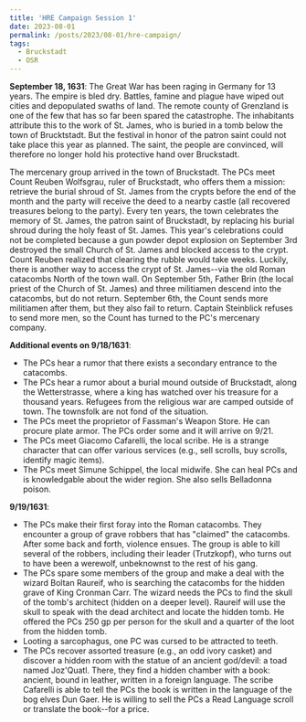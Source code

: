 ```yaml
---
title: 'HRE Campaign Session 1'
date: 2023-08-01
permalink: /posts/2023/08-01/hre-campaign/
tags:
  - Bruckstadt
  - OSR
---
```



**September 18, 1631**: The Great War has been raging in Germany for 13 years. The empire is bled dry. Battles, famine and plague have wiped out cities and depopulated swaths of land. The remote county of Grenzland is one of the few that has so far been spared the catastrophe. The inhabitants attribute this to the work of St. James, who is buried in a tomb below the town of Brucktstadt. But the festival in honor of the patron saint could not take place this year as planned. The saint, the people are convinced, will therefore no longer hold his protective hand over Bruckstadt.

The mercenary group arrived in the town of Bruckstadt. The PCs meet Count Reuben Wolfsgrau, ruler of Bruckstadt, who offers them a mission: retrieve the burial shroud of St. James from the crypts before the end of the month and the party will receive the deed to a nearby castle (all recovered treasures belong to the party). Every ten years, the town celebrates the memory of St. James, the patron saint of Bruckstadt, by replacing his burial shroud during the holy feast of St. James. This year's celebrations could not be completed because a gun powder depot explosion on September 3rd destroyed the small Church of St. James and blocked access to the crypt. Count Reuben realized that clearing the rubble would take weeks. Luckily, there is another way to access the crypt of St. James--via the old Roman catacombs North of the town wall. On September 5th, Father Brin (the local priest of the Church of St. James) and three militiamen descend into the catacombs, but do not return. September 6th, the Count sends more militiamen after them, but they also fail to return.  Captain Steinblick refuses to send more men, so the Count has turned to the PC's mercenary company.

**Additional events on 9/18/1631**:

- The PCs hear a rumor that there exists a secondary entrance to the catacombs.
- The PCs hear a rumor about a burial mound outside of Bruckstadt, along the Wetterstrasse, where a king has watched over his treasure for a thousand years.
Refugees from the religious war are camped outside of town. The townsfolk are not fond of the situation.
- The PCs meet the proprietor of Fassman's Weapon Store. He can procure plate armor. The PCs order some and it will arrive on 9/21.
- The PCs meet Giacomo Cafarelli, the local scribe. He is a strange character that can offer various services (e.g., sell scrolls, buy scrolls, identify magic items).
- The PCs meet Simune Schippel, the local midwife. She can heal PCs and is knowledgable about the wider region. She also sells Belladonna poison.

**9/19/1631**:
- The PCs make their first foray into the Roman catacombs. They encounter a group of grave robbers that has "claimed" the catacombs. After some back and forth, violence ensues.  The group is able to kill several of the robbers, including their leader (Trutzkopf), who turns out to have been a werewolf, unbeknownst to the rest of his gang.
- The PCs spare some members of the group and make a deal with the wizard Boltan Raureif, who is searching the catacombs for the hidden grave of King Cronman Carr. The wizard needs the PCs to find the skull of the tomb's architect (hidden on a deeper level). Raureif will use the skull to speak with the dead architect and locate the hidden tomb. He offered the PCs 250 gp per person for the skull and a quarter of the loot from the hidden tomb.
- Looting a sarcophagus, one PC was cursed to be attracted to teeth.
- The PCs recover assorted treasure (e.g., an odd ivory casket) and discover a hidden room with the statue of an ancient god/devil: a toad named Joz'Quatl. There, they find a hidden chamber with a book: ancient, bound in leather, written in a foreign language. The scribe Cafarelli is able to tell the PCs the book is written in the language of the bog elves Dun Gaer. He is willing to sell the PCs a Read Language scroll or translate the book--for a price.


